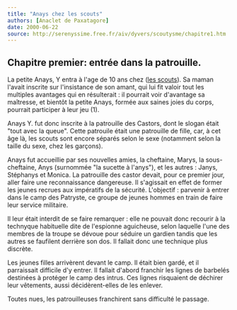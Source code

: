 ```yaml
---
title: "Anays chez les scouts"
authors: [Anaclet de Paxatagore]
date: 2000-06-22
source: http://serenyssime.free.fr/aiv/dyvers/scoutysme/chapitre1.htm
---
```


## Chapitre premier: entrée dans la patrouille.

La petite Anays, Y entra à l'age de 10 ans chez ([les scouts](../3950BFCC.DE78030A)). Sa maman l'avait inscrite sur l'insistance de son amant, qui lui fit valoir tout les multiples avantages qui en résulterait : il pourrait voir d'avantage sa maîtresse, et bientôt la petite Anays, formée aux saines joies du corps, pourrait participer à leur jeu (1).

Anays Y. fut donc inscrite à la patrouille des Castors, dont le slogan était "tout avec la queue". Cette patrouile était une patrouille de fille, car, à cet âge là, les scouts sont encore séparés selon le sexe (notamment selon la taille du sexe, chez les garçons).

Anays fut accueillie par ses nouvelles amies, la cheftaine, Marys, la sous-cheftaine, Anys (surnommée "la sucette à l'anys"), et les autres : Janys, Stéphanys et Monica. La patrouille des castor devait, pour ce premier jour, aller faire une reconnaissance dangereuse. Il s'agissait en effet de former les jeunes recrues aux impératifs de la sécurité. L'objectif : parvenir à entrer dans le camp des Patryste, ce groupe de jeunes hommes en train de faire leur service militaire.

Il leur était interdit de se faire remarquer : elle ne pouvait donc recourir à la technyque habituelle dite de l'espionne aguicheuse, selon laquelle l'une des membres de la troupe se dévoue pour séduire un gardien tandis que les autres se faufilent derrière son dos. Il fallait donc une technique plus discrète.

Les jeunes filles arrivèrent devant le camp. Il était bien gardé, et il parraissait difficile d'y entrer. Il fallait d'abord franchir les lignes de barbelés destinées à protéger le camp des intrus. Ces lignes risquaient de déchirer leur vêtements, aussi décidèrent-elles de les enlever.

Toutes nues, les patrouilleuses franchirent sans difficulté le passage.